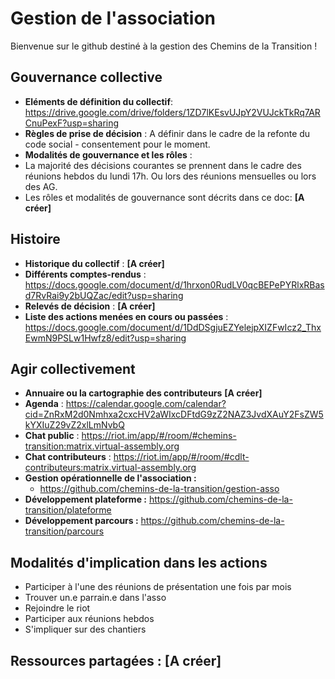 # Gestion de l'association 
Bienvenue sur le github destiné à la gestion des Chemins de la Transition !

## Gouvernance collective
-  **Eléments de définition du collectif**: https://drive.google.com/drive/folders/1ZD7lKEsvUJpY2VUJckTkRq7ARCnuPexF?usp=sharing
-  **Règles de prise de décision**  : A définir dans le cadre de la refonte du code social - consentement pour le moment. 
-  **Modalités de gouvernance et les rôles** : 
  - La majorité des décisions courantes se prennent dans le cadre des réunions hebdos du lundi 17h. Ou lors des réunions mensuelles ou lors des AG.
  - Les rôles et modalités de gouvernance sont décrits dans ce doc: **[A créer]**

## Histoire
-  **Historique du collectif** : **[A créer]**
-  **Différents comptes-rendus** : https://docs.google.com/document/d/1hrxon0RudLV0qcBEPePYRlxRBasd7RvRai9y2bUQZac/edit?usp=sharing
-  **Relevés de décision** : **[A créer]**
-  **Liste des actions menées en cours ou passées** : https://docs.google.com/document/d/1DdDSgjuEZYelejpXIZFwIcz2_ThxEwmN9PSLw1Hwfz8/edit?usp=sharing

## Agir collectivement
-  **Annuaire ou la cartographie des contributeurs** **[A créer]**
- **Agenda** : https://calendar.google.com/calendar?cid=ZnRxM2d0Nmhxa2cxcHV2aWIxcDFtdG9zZ2NAZ3JvdXAuY2FsZW5kYXIuZ29vZ2xlLmNvbQ
- **Chat public** : https://riot.im/app/#/room/#chemins-transition:matrix.virtual-assembly.org
- **Chat contributeurs** : https://riot.im/app/#/room/#cdlt-contributeurs:matrix.virtual-assembly.org
- **Gestion opérationnelle de l'association :** 
  - https://github.com/chemins-de-la-transition/gestion-asso
- **Développement plateforme :** https://github.com/chemins-de-la-transition/plateforme
- **Développement parcours :** https://github.com/chemins-de-la-transition/parcours

## Modalités d'implication dans les actions 
- Participer à l'une des réunions de présentation une fois par mois
- Trouver un.e parrain.e dans l'asso
- Rejoindre le riot 
- Participer aux réunions hebdos 
- S'impliquer sur des chantiers

## Ressources partagées : **[A créer]**
